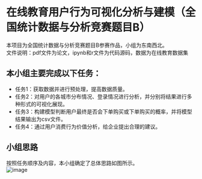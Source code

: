 # 在线教育用户行为可视化分析与建模（全国统计数据与分析竞赛题目B）
本项目为全国统计数据与分析竞赛题目B参赛作品，小组为东南西北。</br>
文件说明：pdf文件为论文，ipynb和r文件为代码源码，数据为在线教育数据集</br>
## 本小组主要完成以下任务：</br>
* 任务1：获取数据并进行预处理，提高数据质量。</br>
* 任务2：对用户的各城市分布情况、登录情况进行分析，并分别将结果进行多种形式的可视化展现。</br>
* 任务3：构建模型判断用户最终是否会下单购买或下单购买的概率，并将模型结果输出为csv文件。</br>
* 任务4：通过用户消费行为价值分析，给企业提出合理的建议。</br>
## 小组思路</br>
按照任务顺序及内容，本小组确定了总体思路如图所示。</br>
![image](https://user-images.githubusercontent.com/61953257/120161116-8bcf5300-c229-11eb-9911-50ea291014bc.png)




